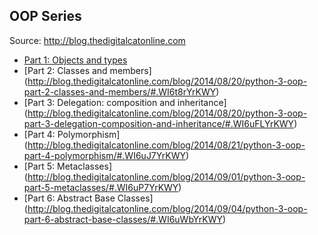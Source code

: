 ## OOP Series 

Source: http://blog.thedigitalcatonline.com

- [Part 1: Objects and types](http://blog.thedigitalcatonline.com/blog/2014/08/20/python-3-oop-part-1-objects-and-types/#.WI6tRbYrKWY)
- [Part 2: Classes and members] (http://blog.thedigitalcatonline.com/blog/2014/08/20/python-3-oop-part-2-classes-and-members/#.WI6t8rYrKWY)
- [Part 3: Delegation: composition and inheritance] (http://blog.thedigitalcatonline.com/blog/2014/08/20/python-3-oop-part-3-delegation-composition-and-inheritance/#.WI6uFLYrKWY)
- [Part 4: Polymorphism] (http://blog.thedigitalcatonline.com/blog/2014/08/21/python-3-oop-part-4-polymorphism/#.WI6uJ7YrKWY)
- [Part 5: Metaclasses] (http://blog.thedigitalcatonline.com/blog/2014/09/01/python-3-oop-part-5-metaclasses/#.WI6uP7YrKWY)
- [Part 6: Abstract Base Classes] (http://blog.thedigitalcatonline.com/blog/2014/09/04/python-3-oop-part-6-abstract-base-classes/#.WI6uWbYrKWY)
